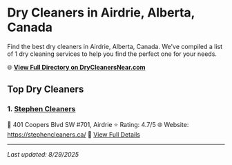 # Dry Cleaners in Airdrie, Alberta, Canada

Find the best dry cleaners in Airdrie, Alberta, Canada. We've compiled a list of 1 dry cleaning services to help you find the perfect one for your needs.

🌐 **[View Full Directory on DryCleanersNear.com](https://drycleanersnear.com/city/Canada/Alberta/Airdrie)**

## Top Dry Cleaners

### 1. [Stephen Cleaners](https://drycleanersnear.com/dryCleaner/689fe6ad5a03fec26e189d1d/stephen-cleaners)
📍 401 Coopers Blvd SW #701, Airdrie
⭐ Rating: 4.7/5
🌐 Website: https://stephencleaners.ca/
🔗 [View Full Details](https://drycleanersnear.com/dryCleaner/689fe6ad5a03fec26e189d1d/stephen-cleaners)


---

*Last updated: 8/29/2025*
